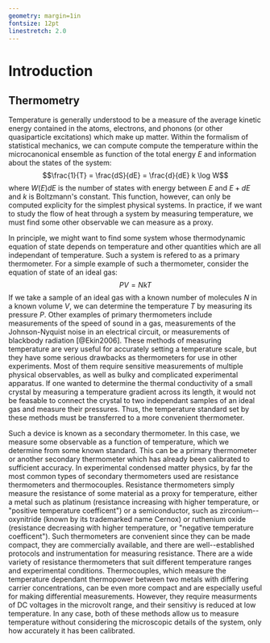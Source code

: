 ```yaml
---
geometry: margin=1in
fontsize: 12pt
linestretch: 2.0
---
```


# Introduction

## Thermometry
Temperature is generally understood to be a measure of the average kinetic
energy contained in the atoms, electrons, and phonons (or other quasiparticle
excitations) which make up matter. Within the formalism of statistical
mechanics, we can compute compute the temperature within the microcanonical
ensemble as function of the total energy $E$ and information about the states of
the system:
$$\frac{1}{T} = \frac{dS}{dE} = \frac{d}{dE} k \log W$$
where $W(E)dE$ is the number of states with energy between $E$ and $E+dE$ and
$k$ is Boltzmann's constant. This function, however, can only be computed
explicity for the simplest physical systems. In practice, if we want to study
the flow of heat through a system by measuring temperature, we must find some
other observable we can measure as a proxy.

In principle, we might want to find some system whose thermodynamic equation of
state depends on temperature and other quantities which are all independant of
temperature. Such a system is refered to as a primary thermometer. For a simple
example of such a thermometer, consider the equation of state of an ideal gas:
$$PV = NkT$$
If we take a sample of an ideal gas with a known number of molecules $N$ in a
known volume $V$, we can determine the temperature $T$ by measuring its pressure
$P$. Other examples of primary thermometers include measurements of the speed of
sound in a gas, measurements of the Johnson-Nyquist noise in an electrical
circuit, or measurements of blackbody radiation [@Ekin2006]. These methods of
measuring temperature are very useful for accurately setting a temperature
scale, but they have some serious drawbacks as thermometers for use in other
experiments. Most of them require sensitive measurements of multiple physical
observables, as well as bulky and complicated experimental apparatus. If one
wanted to determine the thermal conductivity of a small crystal by measuring a
temperature gradient across its length, it would not be feasable to connect the
crystal to two independant samples of an ideal gas and measure their pressures.
Thus, the temperature standard set by these methods must be transferred to a
more convenient thermometer.

Such a device is known as a secondary thermometer. In this case, we measure some
observable as a function of temperature, which we determine from some known
standard. This can be a primary thermometer or another secondary thermometer
which has already been calibrated to sufficient accuracy. In experimental
condensed matter physics, by far the most common types of secondary thermometers
used are resistance thermometers and thermocouples. Resistance thermometers
simply measure the resistance of some material as a proxy for temperature,
either a metal such as platinum (resistance increasing with higher temperature,
or "positive temperature coefficent") or a semiconductor, such as
zirconium--oxynitride (known by its trademarked name Cernox) or ruthenium oxide
(resistance decreasing with higher temperature, or "negative temperature
coefficent"). Such thermometers are convenient since they can be made compact,
they are commercially available, and there are well--established protocols and
instrumentation for measuring resistance. There are a wide variety of resistance
thermometers that suit different temperature ranges and experimental conditions.
Thermocouples, which measure the temperature dependant thermopower between two
metals with differing carrier concentrations, can be even more compact and are
especially useful for making differential measurements. However, they require
measurments of DC voltages in the microvolt range, and their sensitivy is
reduced at low temperature. In any case, both of these methods allow us to
measure temperature without considering the microscopic details of the system,
only how accurately it has been calibrated.

